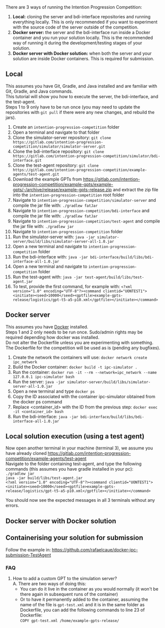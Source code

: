 There are 3 ways of running the Intention Progression Competition:
1. **Local:** cloning the server and bdi-interface repositories and running everything locally. This is only recommended if you want to experiment with the source code of the server outside of the competition.
2. **Docker server:** the server and the bdi-interface run inside a Docker container and you run your solution locally. This is the recommended way of running it during the development/testing stages of your solution.
3. **Docker server with Docker solution:** when both the server and your solution are inside Docker containers. This is required for submission.

## Local
This assumes you have Git, Gradle, and Java installed and are familiar with Git, Gradle, and Java commands.   
This tutorial will show you how to execute the server, the bdi-interface, and the test-agent.   
Steps 1 to 9 only have to be run once (you may need to update the repositories with `git pull` if there were any new changes, and rebuild the jars).
1. Create an `intention-progression-competition` folder
2. Open a terminal and navigate to that folder
3. Clone the simulator-server repository: `git clone https://gitlab.com/intention-progression-competition/simulator/simulator-server.git`
4. Clone the bdi-interface repository: `git clone https://gitlab.com/intention-progression-competition/simulator/bdi-interface.git`
5. Clone the test-agent repository: `git clone https://gitlab.com/intention-progression-competition/example-agents/test-agent.git`
6. Download the example GPTs from https://gitlab.com/intention-progression-competition/example-gpts/example-gpts/-/archive/release/example-gpts-release.zip and extract the zip file into the `intention-progression-competition` root folder
7. Navigate to `intention-progression-competition/simulator-server` and compile the jar file with: `./gradlew fatJar`
8. Navigate to `intention-progression-competition/bdi-interface` and compile the jar file with: `./gradlew fatJar`
9. Navigate to `intention-progression-competition/test-agent` and compile the jar file with: `./gradlew jar`
10. Navigate to `intention-progression-competition` folder
11. Run the simulator-server with: `java -jar simulator-server/build/libs/simulator-server-all-1.0.jar`
12. Open a new terminal and navigate to `intention-progression-competition` folder
13. Run the bdi-interface with: `java -jar bdi-interface/build/libs/bdi-interface-all-1.0.jar`
14. Open a new terminal and navigate to `intention-progression-competition` folder
15. Run the test-agent with: `java -jar test-agent/build/libs/test-agent.jar`
16. To test, provide the first command, for example with: `<?xml version="1.0" encoding="UTF-8"?><command clientid="UONTEST1"><initiate><seed>10000</seed><gptfile>example-gpts-release/logistics/gpt-t5-a5-p10.xml</gptfile></initiate></command>`


## Docker server

This assumes you have [Docker](https://www.docker.com/) installed.   
Steps 1 and 2 only needs to be run once.
Sudo/admin rights may be required depending how docker was installed.   
Do not alter the Dockerfile unless you are experimenting with something. The Dockerfile for the competition will be used as is (pending any bugfixes).

1. Create the network the containers will use: `docker network create ipc_network`
2. Build the Docker container: `docker build -t ipc-simulator .`
3. Run the container: `docker run -it --rm --network=ipc_network --name 127.0.0.1 ipc-simulator bash`
4. Run the server: `java -jar simulator-server/build/libs/simulator-server-all-1.0.jar`
5. Open a new terminal and type `docker ps`
6. Copy the ID associated with the container ipc-simulator obtained from the docker ps command
7. Replace <container_id> with the ID from the previous step: `docker exec -it <container_id> bash`
8. Run the bdi-interface: `java -jar bdi-interface/build/libs/bdi-interface-all-1.0.jar`


## Local solution execution (using a test agent)

Now open another terminal in your machine (terminal 3), we assume you have already cloned https://gitlab.com/intention-progression-competition/example-agents/test-agent   
Navigate to the folder containing test-agent, and type the following commands (this assumes you have gradle installed in your pc):   
`./gradlew jar`   
`java -jar build/libs/test-agent.jar`   
`<?xml version="1.0" encoding="UTF-8"?><command clientid="UONTEST1"><initiate><seed>10000</seed><gptfile>example-gpts-release/logistics/gpt-t5-a5-p10.xml</gptfile></initiate></command>`

You should now see the expected messages in all 3 terminals without any errors.

## Docker server with Docker solution





## Containerising your solution for submission

Follow the example in: https://github.com/rafaelcaue/docker-ipc-submission-TestAgent


### FAQ
1. How to add a custom GPT to the simulation server?   
A. There are two ways of doing this:
   - You can do it live in the container as you would normally (it won't be there again in subsequent runs of the container)
   - Or to have it permanently added to the container, assuming the name of the file is `gpt-test.xml` and it is in the same folder as Dockerfile, you can add the following commands to line 23 of Dockerfile:   
   `COPY gpt-test.xml /home/example-gpts-release/`   
